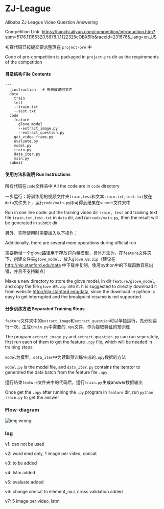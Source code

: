 # ZJ-League
Alibaba ZJ League Video Question Answering
 
Competition Link: https://tianchi.aliyun.com/competition/introduction.htm?spm=5176.11165320.5678.1.1122325cOBX6Rr&raceId=231676&_lang=en_US

初赛代码已按提交要求整理在 `project-pre` 中

Code of pre-competition is packaged in `project-pre` dir as the requirements of the competition

#### 目录结构 File Contents
    ---
      _instruction   # 用来放说明文件 
      data
        train
        test
        --train.txt
        --test.txt        
      code
        feature
          glove_model
          --extract_image.py 
          --extract_question.py 
        get_video_frame.py
        evaluate.py
        model.py  
        train.py   
        data_iter.py
        main.py  
      submit

#### 使用方法和说明 Run Instructions

所有代码在`code`文件夹中 All the code are in `code` directory

一步运行：将训练用的视频文件夹`train,test`和文本`train.txt,test.txt`放在`data`文件夹下，运行`code/main.py`即可得到结果在`submit`文件夹中

Run in one line code: put the training video dir `train, test` and training text file `train.txt,test.txt` in `data` dir, and run `code/main.py`, then the result will be generated in `submit` dir

另外，实际使用时需要加入以下操作：

Additionally, there are several more operations during official run

需要新增一个glove路径用于存放词向量模型，具体方法为，在`feature`文件夹下，创建文件夹`glove_model`，放入`glove.6B.zip`（建议在 http://nlp.stanford.edu/data 中下载并复制，使用python中的下载函数容易出错，并且不支持断点）

Make a new directory to store the glove model, in dir `feature/glove_model`, and copy the file `glove.6B.zip` into it. It is suggested to directly download it from website http://nlp.stanford.edu/data, since the download in python is easy to get interrupted and the breakpoint resume is not supported
    

#### 分步训练方法 Separated Training Steps
`feature`文件夹中的`extract_image`和`extract_question`可以单独运行，先分别运行一次，生成`train.py`中需要的`.npy`文件，作为提取特征的预训练

The program `extract_image.py` and `extract_question.py` can run seperately, first run each of them to get the feature `.npy` file, which will be needed in training steps

`model`为模型，`data_iter`中为读取预训练生成的`.npy`数据的方法

`model.py` is the model file, and `data_iter.py` contains the iterator to generated the data batch from the feature file `.npy`

运行结束`feature`文件夹中的代码后，运行`train.py`生成answer数据输出

Once get the `.npy` after running the `.py` program in `feature` dir, run `python train.py` to get the answer

### Flow-diagram

![img wrong](https://github.com/SummerLitchy/ZJ-League/raw/master/_instruction/ZJL_flow_diagram.png)


### log
v1: can not be used

v2: word emd only, 1 image per video, concat

v3: to be added

v4: lstm added

v5: evaluate added

v6: change concat to element_mul, cross validation added

v7: 5 image per video, lstm


